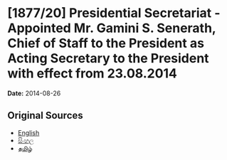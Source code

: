 # [1877/20] Presidential Secretariat - Appointed Mr. Gamini S. Senerath, Chief of Staff to the President as Acting Secretary to the President with effect from 23.08.2014

**Date:** 2014-08-26

## Original Sources

- [English](https://documents.gov.lk/view/extra-gazettes/2014/8/1877-20_E.pdf)
- [සිංහල](https://documents.gov.lk/view/extra-gazettes/2014/8/1877-20_S.pdf)
- [தமிழ்](https://documents.gov.lk/view/extra-gazettes/2014/8/1877-20_T.pdf)

